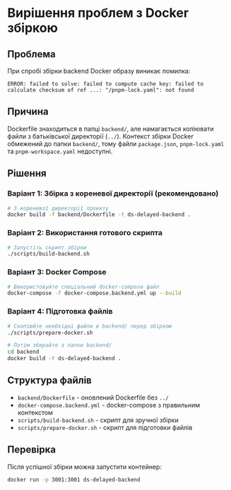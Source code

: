 # Вирішення проблем з Docker збіркою

## Проблема
При спробі збірки backend Docker образу виникає помилка:
```
ERROR: failed to solve: failed to compute cache key: failed to calculate checksum of ref ...: "/pnpm-lock.yaml": not found
```

## Причина
Dockerfile знаходиться в папці `backend/`, але намагається копіювати файли з батьківської директорії (`../`). Контекст збірки Docker обмежений до папки `backend/`, тому файли `package.json`, `pnpm-lock.yaml` та `pnpm-workspace.yaml` недоступні.

## Рішення

### Варіант 1: Збірка з кореневої директорії (рекомендовано)
```bash
# З кореневої директорії проекту
docker build -f backend/Dockerfile -t ds-delayed-backend .
```

### Варіант 2: Використання готового скрипта
```bash
# Запустіть скрипт збірки
./scripts/build-backend.sh
```

### Варіант 3: Docker Compose
```bash
# Використовуйте спеціальний docker-compose файл
docker-compose -f docker-compose.backend.yml up --build
```

### Варіант 4: Підготовка файлів
```bash
# Скопіюйте необхідні файли в backend/ перед збіркою
./scripts/prepare-docker.sh

# Потім збирайте з папки backend/
cd backend
docker build -t ds-delayed-backend .
```

## Структура файлів
- `backend/Dockerfile` - оновлений Dockerfile без `../`
- `docker-compose.backend.yml` - docker-compose з правильним контекстом
- `scripts/build-backend.sh` - скрипт для зручної збірки
- `scripts/prepare-docker.sh` - скрипт для підготовки файлів

## Перевірка
Після успішної збірки можна запустити контейнер:
```bash
docker run -p 3001:3001 ds-delayed-backend
``` 